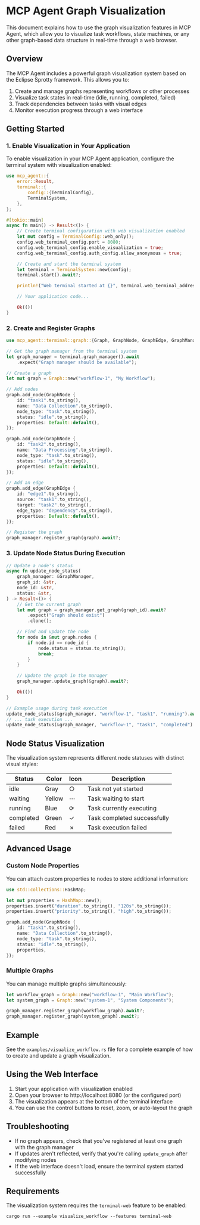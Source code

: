 # MCP Agent Graph Visualization

This document explains how to use the graph visualization features in MCP Agent, which allow you to visualize task workflows, state machines, or any other graph-based data structure in real-time through a web browser.

## Overview

The MCP Agent includes a powerful graph visualization system based on the Eclipse Sprotty framework. This allows you to:

1. Create and manage graphs representing workflows or other processes
2. Visualize task states in real-time (idle, running, completed, failed)
3. Track dependencies between tasks with visual edges
4. Monitor execution progress through a web interface

## Getting Started

### 1. Enable Visualization in Your Application

To enable visualization in your MCP Agent application, configure the terminal system with visualization enabled:

```rust
use mcp_agent::{
    error::Result,
    terminal::{
        config::{TerminalConfig},
        TerminalSystem,
    },
};

#[tokio::main]
async fn main() -> Result<()> {
    // Create terminal configuration with web visualization enabled
    let mut config = TerminalConfig::web_only();
    config.web_terminal_config.port = 8080;
    config.web_terminal_config.enable_visualization = true;
    config.web_terminal_config.auth_config.allow_anonymous = true;

    // Create and start the terminal system
    let terminal = TerminalSystem::new(config);
    terminal.start().await?;

    println!("Web terminal started at {}", terminal.web_terminal_address().await?);

    // Your application code...

    Ok(())
}
```

### 2. Create and Register Graphs

```rust
use mcp_agent::terminal::graph::{Graph, GraphNode, GraphEdge, GraphManager};

// Get the graph manager from the terminal system
let graph_manager = terminal.graph_manager().await
    .expect("Graph manager should be available");

// Create a graph
let mut graph = Graph::new("workflow-1", "My Workflow");

// Add nodes
graph.add_node(GraphNode {
    id: "task1".to_string(),
    name: "Data Collection".to_string(),
    node_type: "task".to_string(),
    status: "idle".to_string(),
    properties: Default::default(),
});

graph.add_node(GraphNode {
    id: "task2".to_string(),
    name: "Data Processing".to_string(),
    node_type: "task".to_string(),
    status: "idle".to_string(),
    properties: Default::default(),
});

// Add an edge
graph.add_edge(GraphEdge {
    id: "edge1".to_string(),
    source: "task1".to_string(),
    target: "task2".to_string(),
    edge_type: "dependency".to_string(),
    properties: Default::default(),
});

// Register the graph
graph_manager.register_graph(graph).await?;
```

### 3. Update Node Status During Execution

```rust
// Update a node's status
async fn update_node_status(
    graph_manager: &GraphManager,
    graph_id: &str,
    node_id: &str,
    status: &str,
) -> Result<()> {
    // Get the current graph
    let mut graph = graph_manager.get_graph(graph_id).await?
        .expect("Graph should exist")
        .clone();

    // Find and update the node
    for node in &mut graph.nodes {
        if node.id == node_id {
            node.status = status.to_string();
            break;
        }
    }

    // Update the graph in the manager
    graph_manager.update_graph(&graph).await?;

    Ok(())
}

// Example usage during task execution
update_node_status(&graph_manager, "workflow-1", "task1", "running").await?;
// ... task execution ...
update_node_status(&graph_manager, "workflow-1", "task1", "completed").await?;
```

## Node Status Visualization

The visualization system represents different node statuses with distinct visual styles:

| Status    | Color  | Icon | Description                 |
| --------- | ------ | ---- | --------------------------- |
| idle      | Gray   | ○    | Task not yet started        |
| waiting   | Yellow | ⋯    | Task waiting to start       |
| running   | Blue   | ⟳    | Task currently executing    |
| completed | Green  | ✓    | Task completed successfully |
| failed    | Red    | ✗    | Task execution failed       |

## Advanced Usage

### Custom Node Properties

You can attach custom properties to nodes to store additional information:

```rust
use std::collections::HashMap;

let mut properties = HashMap::new();
properties.insert("duration".to_string(), "120s".to_string());
properties.insert("priority".to_string(), "high".to_string());

graph.add_node(GraphNode {
    id: "task1".to_string(),
    name: "Data Collection".to_string(),
    node_type: "task".to_string(),
    status: "idle".to_string(),
    properties,
});
```

### Multiple Graphs

You can manage multiple graphs simultaneously:

```rust
let workflow_graph = Graph::new("workflow-1", "Main Workflow");
let system_graph = Graph::new("system-1", "System Components");

graph_manager.register_graph(workflow_graph).await?;
graph_manager.register_graph(system_graph).await?;
```

## Example

See the `examples/visualize_workflow.rs` file for a complete example of how to create and update a graph visualization.

## Using the Web Interface

1. Start your application with visualization enabled
2. Open your browser to http://localhost:8080 (or the configured port)
3. The visualization appears at the bottom of the terminal interface
4. You can use the control buttons to reset, zoom, or auto-layout the graph

## Troubleshooting

- If no graph appears, check that you've registered at least one graph with the graph manager
- If updates aren't reflected, verify that you're calling `update_graph` after modifying nodes
- If the web interface doesn't load, ensure the terminal system started successfully

## Requirements

The visualization system requires the `terminal-web` feature to be enabled:

```
cargo run --example visualize_workflow --features terminal-web
```
